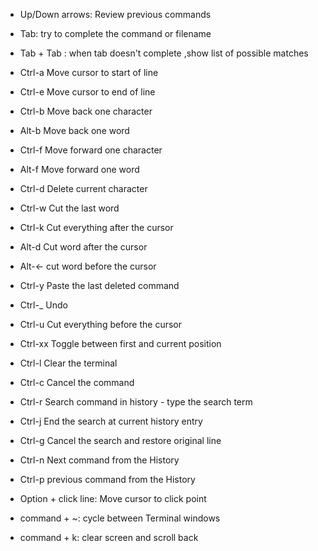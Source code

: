 - Up/Down arrows: Review previous commands
- Tab: try to complete the command or filename
- Tab + Tab : when tab doesn't complete ,show list of possible matches

- Ctrl-a Move cursor to start of line
- Ctrl-e Move cursor to end of line
- Ctrl-b Move back one character
- Alt-b Move back one word
- Ctrl-f Move forward one character
- Alt-f Move forward one word
- Ctrl-d Delete current character
- Ctrl-w Cut the last word
- Ctrl-k Cut everything after the cursor
- Alt-d Cut word after the cursor
- Alt-<- cut word before the cursor
- Ctrl-y Paste the last deleted command
- Ctrl-_ Undo
- Ctrl-u Cut everything before the cursor
- Ctrl-xx Toggle between first and current position
- Ctrl-l Clear the terminal
- Ctrl-c Cancel the command
- Ctrl-r Search command in history - type the search term
- Ctrl-j End the search at current history entry
- Ctrl-g Cancel the search and restore original line
- Ctrl-n Next command from the History
- Ctrl-p previous command from the History

- Option + click line: Move cursor to click point

- command + ~: cycle between Terminal windows
- command + k: clear screen and scroll back
